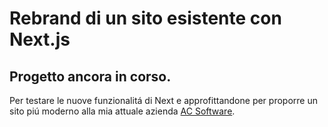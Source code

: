 # Rebrand di un sito esistente con Next.js

## Progetto ancora in corso.

Per testare le nuove funzionalitá di Next e approfittandone per proporre un sito piú moderno alla mia attuale azienda [AC Software](http://www.acsoftware.it/).
